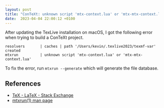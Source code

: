 ```yaml
---
layout: post
title: "ConTeXt: unknown script 'mtx-context.lua' or 'mtx-mtx-context.lua'"
date:  2023-04-04 22:00:12 +0100
---
```


After updating the TexLive installation on macOS, I got the following error when trying to build a ConTeXt project.

```
resolvers       | caches | path '/Users/kevin/.texlive2023/texmf-var' created
mtxrun          | unknown script 'mtx-context.lua' or 'mtx-mtx-context.lua'
```

To fix the error, run `mtxrun --generate` which will generate the file database.

## References

- [TeX - LaTeX - Stack Exchange](https://tex.stackexchange.com/questions/474246/what-is-the-mtxrun-error-about-context-lua-and-how-to-fix-it)
- [mtxrun(1) man page](https://manpages.debian.org/testing/context/mtxrun.1.en.html)
